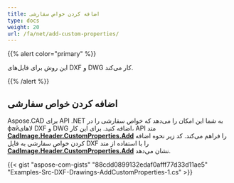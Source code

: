 ```yaml
---
title: اضافه کردن خواص سفارشی
type: docs
weight: 20
url: /fa/net/add-custom-properties/
---
```


{{% alert color="primary" %}}

این روش برای فایل‌های DXF و DWG کار می‌کند.

{{% /alert %}}

## اضافه کردن خواص سفارشی

Aspose.CAD برای API .NET به شما این امکان را می‌دهد که خواص سفارشی را در файلاهای DXF و DWG اضافه کنید. برای این کار، API متد [**CadImage.Header.CustomProperties.Add**](https://reference.aspose.com/cad/net/aspose.cad.fileformats.cad.cadobjects/cadheader/properties/customproperties) را فراهم می‌کند.
کد زیر نحوه اضافه کردن خواص سفارشی به فایل DXF را با استفاده از متد [**CadImage.Header.CustomProperties.Add**](https://reference.aspose.com/cad/net/aspose.cad.fileformats.cad.cadobjects/cadheader/properties/customproperties) نشان می‌دهد.

{{< gist "aspose-com-gists" "88cdd0899132edaf0afff77d33d11ae5" "Examples-Src-DXF-Drawings-AddCustomProperties-1.cs" >}}
